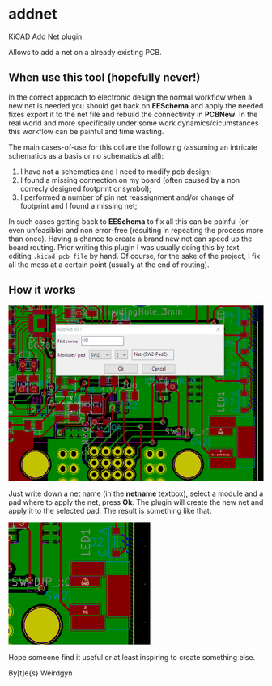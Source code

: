# addnet
KiCAD Add Net plugin

Allows to add a net on a already existing PCB.

## When use this tool (hopefully never!)

In the correct approach to electronic design the normal workflow when a new net is needed you should get back on __EESchema__ and apply the needed fixes export it to the net file and rebuild the connectivity in __PCBNew__.
In the real world and more specifically under some work dynamics/cicumstances this workflow can be painful and time wasting.

The main cases-of-use for this ool are the following (assuming an intricate schematics as a basis or no schematics at all):
1. I have not a schematics and I need to modify pcb design;
2. I found a missing connection on my board (often caused by a non correcly designed footprint or symbol);
3. I performed a number of pin net reassignment and/or change of footprint and I found a missing net;

In such cases getting back to __EESchema__ to fix all this can be painful (or even unfeasible) and non error-free (resulting in repeating the process more than once). Having a chance to create a brand new net can speed up the board routing. Prior writing this plugin I was usually doing this by text editing ```.kicad_pcb file``` by hand.
Of course, for the sake of the project, I fix all the mess at a certain point (usually at the end of routing).

## How it works

![AddNet dialog](pictures/addnet_dialog.PNG?raw=true "AddNet dialog")

Just write down a net name (in the __netname__ textbox), select a module and a pad where to apply the net, press __Ok__.
The plugin will create the new net and apply it to the selected pad.
The result is something like that:

![Addnet result](pictures/addnet_result.PNG?raw=true "AddNet result")

Hope someone find it useful or at least inspiring to create something else.

By[t]e{s}
 Weirdgyn

